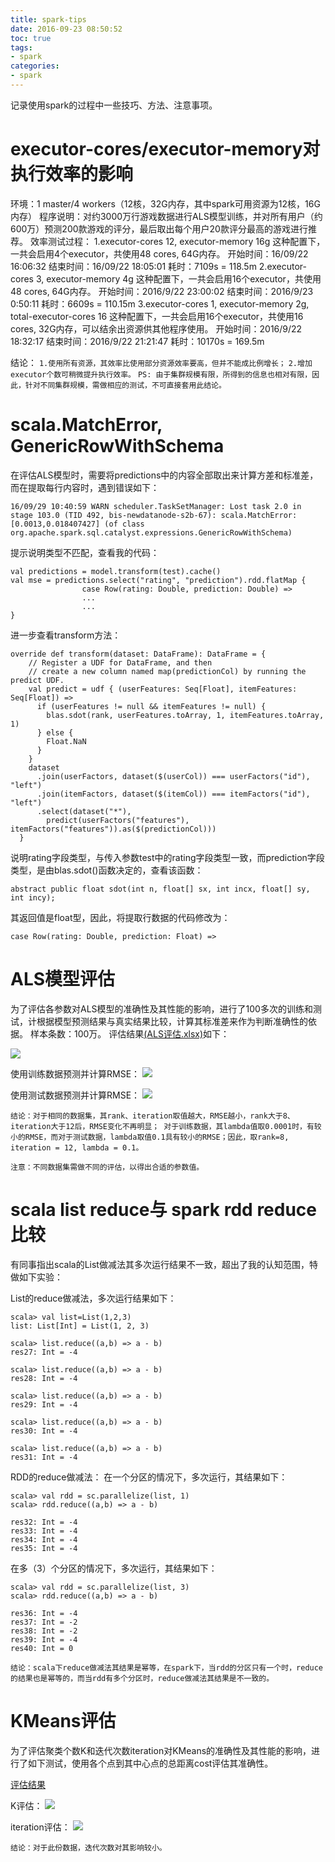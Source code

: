 ```yaml
---
title: spark-tips
date: 2016-09-23 08:50:52
toc: true
tags:
- spark
categories:
- spark
---
```


记录使用spark的过程中一些技巧、方法、注意事项。

# executor-cores/executor-memory对执行效率的影响
环境：1 master/4 workers（12核，32G内存，其中spark可用资源为12核，16G内存）
程序说明：对约3000万行游戏数据进行ALS模型训练，并对所有用户（约600万）预测200款游戏的评分，最后取出每个用户20款评分最高的游戏进行推荐。
效率测试过程：
1.executor-cores 12, executor-memory 16g
这种配置下，一共会启用4个executor，共使用48 cores, 64G内存。
开始时间：16/09/22 16:06:32
结束时间：16/09/22 18:05:01
耗时：7109s = 118.5m
2.executor-cores 3, executor-memory 4g
这种配置下，一共会启用16个executor，共使用48 cores, 64G内存。
开始时间：2016/9/22 23:00:02
结束时间：2016/9/23 0:50:11
耗时：6609s = 110.15m
3.executor-cores 1, executor-memory 2g, total-executor-cores 16
这种配置下，一共会启用16个executor，共使用16 cores, 32G内存，可以结余出资源供其他程序使用。
开始时间：2016/9/22 18:32:17
结束时间：2016/9/22 21:21:47
耗时：10170s = 169.5m

结论：
`1.使用所有资源，其效率比使用部分资源效率要高，但并不能成比例增长；`
`2.增加executor个数可稍微提升执行效率。`
`PS: 由于集群规模有限，所得到的信息也相对有限，因此，针对不同集群规模，需做相应的测试，不可直接套用此结论。`

# scala.MatchError, GenericRowWithSchema
在评估ALS模型时，需要将predictions中的内容全部取出来计算方差和标准差，而在提取每行内容时，遇到错误如下：
```
16/09/29 10:40:59 WARN scheduler.TaskSetManager: Lost task 2.0 in stage 103.0 (TID 492, bis-newdatanode-s2b-67): scala.MatchError: [0.0013,0.018407427] (of class org.apache.spark.sql.catalyst.expressions.GenericRowWithSchema)
```
提示说明类型不匹配，查看我的代码：
```
val predictions = model.transform(test).cache()
val mse = predictions.select("rating", "prediction").rdd.flatMap {
                case Row(rating: Double, prediction: Double) =>
				...
				...
}
```
进一步查看transform方法：
```
override def transform(dataset: DataFrame): DataFrame = {
    // Register a UDF for DataFrame, and then
    // create a new column named map(predictionCol) by running the predict UDF.
    val predict = udf { (userFeatures: Seq[Float], itemFeatures: Seq[Float]) =>
      if (userFeatures != null && itemFeatures != null) {
        blas.sdot(rank, userFeatures.toArray, 1, itemFeatures.toArray, 1)
      } else {
        Float.NaN
      }
    }
    dataset
      .join(userFactors, dataset($(userCol)) === userFactors("id"), "left")
      .join(itemFactors, dataset($(itemCol)) === itemFactors("id"), "left")
      .select(dataset("*"),
        predict(userFactors("features"), itemFactors("features")).as($(predictionCol)))
  }
```
说明rating字段类型，与传入参数test中的rating字段类型一致，而prediction字段类型，是由blas.sdot()函数决定的，查看该函数： 
```
abstract public float sdot(int n, float[] sx, int incx, float[] sy, int incy);
```
其返回值是float型，因此，将提取行数据的代码修改为：
```
case Row(rating: Double, prediction: Float) =>
```

# ALS模型评估

为了评估各参数对ALS模型的准确性及其性能的影响，进行了100多次的训练和测试，计根据模型预测结果与真实结果比较，计算其标准差来作为判断准确性的依据。
样本条数：100万。
评估结果[(ALS评估.xlsx)](ALS评估.xlsx)如下：

![](ALS评估.png)

使用训练数据预测并计算RMSE：
![](ALS评估_使用训练数据预测.png)

使用测试数据预测并计算RMSE：
![](ALS评估_使用测试数据预测.png)

`结论：对于相同的数据集，其rank、iteration取值越大，RMSE越小，rank大于8、iteration大于12后，RMSE变化不再明显； 对于训练数据，其lambda值取0.0001时，有较小的RMSE，而对于测试数据，lambda取值0.1具有较小的RMSE；因此，取rank=8, iteration = 12, lambda = 0.1。`

`注意：不同数据集需做不同的评估，以得出合适的参数值。`

# scala list reduce与 spark rdd reduce比较

有同事指出scala的List做减法其多次运行结果不一致，超出了我的认知范围，特做如下实验：

List的reduce做减法，多次运行结果如下：

```
scala> val list=List(1,2,3)
list: List[Int] = List(1, 2, 3)

scala> list.reduce((a,b) => a - b)
res27: Int = -4

scala> list.reduce((a,b) => a - b)
res28: Int = -4

scala> list.reduce((a,b) => a - b)
res29: Int = -4

scala> list.reduce((a,b) => a - b)
res30: Int = -4

scala> list.reduce((a,b) => a - b)
res31: Int = -4
```

RDD的reduce做减法：
在一个分区的情况下，多次运行，其结果如下：

```
scala> val rdd = sc.parallelize(list, 1)
scala> rdd.reduce((a,b) => a - b)

res32: Int = -4
res33: Int = -4
res34: Int = -4
res35: Int = -4
```

在多（3）个分区的情况下，多次运行，其结果如下：

```
scala> val rdd = sc.parallelize(list, 3)
scala> rdd.reduce((a,b) => a - b)

res36: Int = -4
res37: Int = -2
res38: Int = -2
res39: Int = -4
res40: Int = 0
```

`结论：scala下reduce做减法其结果是幂等，在spark下，当rdd的分区只有一个时，reduce的结果也是幂等的，而当rdd有多个分区时，reduce做减法其结果是不一致的。`

# KMeans评估

为了评估聚类个数K和迭代次数iteration对KMeans的准确性及其性能的影响，进行了如下测试，使用各个点到其中心点的总距离cost评估其准确性。

[评估结果](KMeansEvaluate.xlsx)

K评估：
![](KMeans_evaluate_k.png)

iteration评估：
![](KMeans_evaluate_iteration.png)

`结论：对于此份数据，迭代次数对其影响较小。`

